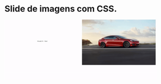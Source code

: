 # Slide de imagens com CSS.

![imagem de exemplo](https://github.com/xWinnS/SlideCSS/blob/master/example.gif)